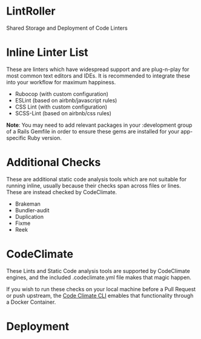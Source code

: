 # LintRoller
Shared Storage and Deployment of Code Linters



# Inline Linter List
These are linters which have widespread support and are plug-n-play for most
common text editors and IDEs. It is recommended to integrate these into your
workflow for maximum happiness.

* Rubocop (with custom configuration)
* ESLint (based on airbnb/javascript rules)
* CSS Lint (with custom configuration)
* SCSS-Lint (based on airbnb/css rules)

**Note**: You may need to add relevant packages in your :development group
of a Rails Gemfile in order to ensure these gems are installed for your app-specific
Ruby version.

# Additional Checks
These are additional static code analysis tools which are not suitable for
running inline, usually because their checks span across files or lines.
These are instead checked by CodeClimate.

* Brakeman
* Bundler-audit
* Duplication
* Fixme
* Reek

# CodeClimate
These Lints and Static Code analysis tools are supported by CodeClimate
engines, and the included .codeclimate.yml file makes that magic happen.

If you wish to run these checks on your local machine before a Pull Request or
push upstream, the [Code Climate CLI](https://github.com/codeclimate/codeclimate)
emables that functionality through a Docker Container.  



# Deployment
